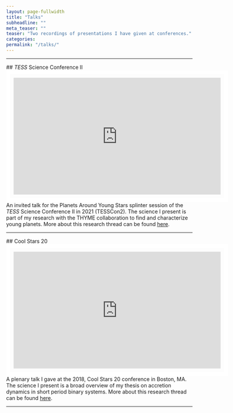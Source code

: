 ```yaml
---
layout: page-fullwidth
title: "Talks"
subheadline: ""
meta_teaser: ""
teaser: "Two recordings of presentations I have given at conferences."
categories:
permalink: "/talks/"
---
```

<!--more-->
<hr>
## <em>TESS</em> Science Conference II 
<div id="video-wrap">
<iframe width="560" height="315" src="https://www.youtube.com/embed/jKqEZbysFM0?start=3409" align="left" style="padding:10px;border:10px solid white;" frameborder="100" allowfullscreen></iframe></div>

An invited talk for the Planets Around Young Stars splinter session of the <em>TESS</em> Science Conference II in 2021 (TESSCon2). The science I present is part of my research with the THYME collaboration to find and characterize young planets. More about this research thread can be found <a href='https://tofflemire.github.io/thyme/'>here</a>.

<hr>
## Cool Stars 20 
<iframe width="560" height="315" src="https://www.youtube.com/embed/6xjBUIFgr4c" style="padding:10px;border:10px solid white;" align="left" frameborder="100" allowfullscreen></iframe>

A plenary talk I gave at the 2018, Cool Stars 20 conference in Boston, MA. The science I present is a broad overview of my thesis on accretion dynamics in short period binary systems. More about this research thread can be found <a href='https://tofflemire.github.io/binary_accretion/'>here</a>.

<hr>



